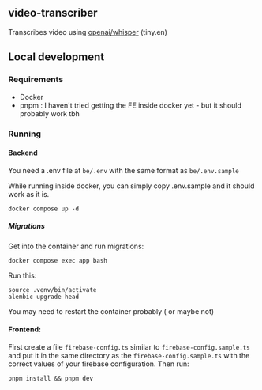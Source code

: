 ## video-transcriber

Transcribes video using [openai/whisper](https://github.com/openai/whisper) (tiny.en)

## Local development

### Requirements

- Docker
- pnpm : I haven't tried getting the FE inside docker yet - but it should probably work tbh

### Running

#### Backend
You need a .env file at `be/.env` with the same format as `be/.env.sample`

While running inside docker, you can simply copy .env.sample and it should work as it is.

```
docker compose up -d
```
##### Migrations
Get into the container and run migrations:
```
docker compose exec app bash
```
Run this:
```
source .venv/bin/activate
alembic upgrade head
```
You may need to restart the container probably ( or maybe not)
#### Frontend:
First create a file `firebase-config.ts` similar to `firebase-config.sample.ts` and put it in the same directory as the `firebase-config.sample.ts` with the correct values of your firebase configuration.
Then run:
```
pnpm install && pnpm dev
```


